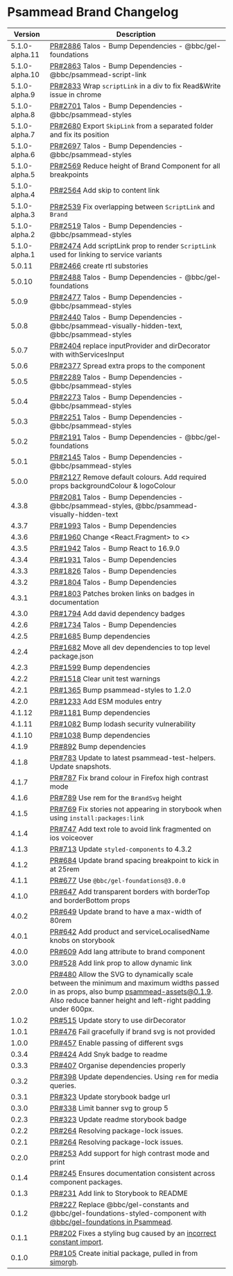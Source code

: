 # Psammead Brand Changelog

<!-- prettier-ignore -->
| Version | Description |
| ------- | ----------- |
| 5.1.0-alpha.11 | [PR#2886](https://github.com/bbc/psammead/pull/2886) Talos - Bump Dependencies - @bbc/gel-foundations |
| 5.1.0-alpha.10 | [PR#2863](https://github.com/bbc/psammead/pull/2863) Talos - Bump Dependencies - @bbc/psammead-script-link |
| 5.1.0-alpha.9 | [PR#2833](https://github.com/bbc/psammead/pull/2833) Wrap `scriptLink` in a div to fix Read&Write issue in chrome |
| 5.1.0-alpha.8 | [PR#2701](https://github.com/bbc/psammead/pull/2701) Talos - Bump Dependencies - @bbc/psammead-styles |
| 5.1.0-alpha.7 | [PR#2680](https://github.com/bbc/psammead/pull/2680) Export `SkipLink` from a separated folder and fix its position  | 
| 5.1.0-alpha.6 | [PR#2697](https://github.com/bbc/psammead/pull/2697) Talos - Bump Dependencies - @bbc/psammead-styles |
| 5.1.0-alpha.5 | [PR#2569](https://github.com/bbc/psammead/pull/2569) Reduce height of Brand Component for all breakpoints |
| 5.1.0-alpha.4 | [PR#2564](https://github.com/bbc/psammead/pull/2564) Add skip to content link |
| 5.1.0-alpha.3 | [PR#2539](https://github.com/bbc/psammead/pull/2539) Fix overlapping between `ScriptLink` and `Brand` |
| 5.1.0-alpha.2 | [PR#2519](https://github.com/bbc/psammead/pull/2519) Talos - Bump Dependencies - @bbc/psammead-styles |
| 5.1.0-alpha.1 | [PR#2474](https://github.com/bbc/psammead/pull/2474) Add scriptLink prop to render `ScriptLink` used for linking to service variants |
| 5.0.11 | [PR#2466](https://github.com/bbc/psammead/pull/2466) create rtl substories |
| 5.0.10 | [PR#2488](https://github.com/bbc/psammead/pull/2488) Talos - Bump Dependencies - @bbc/gel-foundations |
| 5.0.9 | [PR#2477](https://github.com/bbc/psammead/pull/2477) Talos - Bump Dependencies - @bbc/psammead-styles |
| 5.0.8 | [PR#2440](https://github.com/bbc/psammead/pull/2440) Talos - Bump Dependencies - @bbc/psammead-visually-hidden-text, @bbc/psammead-styles |
| 5.0.7 | [PR#2404](https://github.com/bbc/psammead/pull/2404) replace inputProvider and dirDecorator with withServicesInput |
| 5.0.6 | [PR#2377](https://github.com/bbc/psammead/pull/2377) Spread extra props to the component |
| 5.0.5 | [PR#2289](https://github.com/bbc/psammead/pull/2289) Talos - Bump Dependencies - @bbc/psammead-styles |
| 5.0.4 | [PR#2273](https://github.com/bbc/psammead/pull/2273) Talos - Bump Dependencies - @bbc/psammead-styles |
| 5.0.3 | [PR#2251](https://github.com/bbc/psammead/pull/2251) Talos - Bump Dependencies - @bbc/psammead-styles |
| 5.0.2 | [PR#2191](https://github.com/bbc/psammead/pull/2191) Talos - Bump Dependencies - @bbc/gel-foundations |
| 5.0.1 | [PR#2145](https://github.com/bbc/psammead/pull/2145) Talos - Bump Dependencies - @bbc/psammead-styles |
| 5.0.0 | [PR#2127](https://github.com/bbc/psammead/pull/2127) Remove default colours. Add required props backgroundColour & logoColour |
| 4.3.8 | [PR#2081](https://github.com/bbc/psammead/pull/2081) Talos - Bump Dependencies - @bbc/psammead-styles, @bbc/psammead-visually-hidden-text |
| 4.3.7 | [PR#1993](https://github.com/bbc/psammead/pull/1993) Talos - Bump Dependencies |
| 4.3.6 | [PR#1960](https://github.com/bbc/psammead/pull/1960) Change <React.Fragment> to <> |
| 4.3.5 | [PR#1942](https://github.com/bbc/psammead/pull/1942) Talos - Bump React to 16.9.0 |
| 4.3.4 | [PR#1931](https://github.com/bbc/psammead/pull/1931) Talos - Bump Dependencies |
| 4.3.3 | [PR#1826](https://github.com/bbc/psammead/pull/1826) Talos - Bump Dependencies |
| 4.3.2 | [PR#1804](https://github.com/bbc/psammead/pull/1804) Talos - Bump Dependencies |
| 4.3.1 | [PR#1803](https://github.com/bbc/psammead/pull/1803/) Patches broken links on badges in documentation |
| 4.3.0 | [PR#1794](https://github.com/bbc/psammead/pull/1794) Add david dependency badges |
| 4.2.6 | [PR#1734](https://github.com/bbc/psammead/pull/1734) Talos - Bump Dependencies |
| 4.2.5 | [PR#1685](https://github.com/bbc/psammead/pull/1685) Bump dependencies |
| 4.2.4 | [PR#1682](https://github.com/bbc/psammead/pull/1682) Move all dev dependencies to top level package.json |
| 4.2.3 | [PR#1599](https://github.com/bbc/psammead/pull/1599) Bump dependencies |
| 4.2.2 | [PR#1518](https://github.com/bbc/psammead/pull/1518) Clear unit test warnings |
| 4.2.1 | [PR#1365](https://github.com/bbc/psammead/pull/1365) Bump psammead-styles to 1.2.0 |
| 4.2.0 | [PR#1233](https://github.com/bbc/psammead/pull/1233) Add ESM modules entry |
| 4.1.12 | [PR#1181](https://github.com/bbc/psammead/pull/1181) Bump dependencies |
| 4.1.11 | [PR#1082](https://github.com/bbc/psammead/pull/1082) Bump lodash security vulnerability |
| 4.1.10 | [PR#1038](https://github.com/bbc/psammead/pull/1038) Bump dependencies |
| 4.1.9 | [PR#892](https://github.com/bbc/psammead/pull/892) Bump dependencies |
| 4.1.8 | [PR#783](https://github.com/bbc/psammead/pull/783) Update to latest psammead-test-helpers. Update snapshots. |
| 4.1.7 | [PR#787](https://github.com/bbc/psammead/pull/787) Fix brand colour in Firefox high contrast mode |
| 4.1.6 | [PR#789](https://github.com/bbc/psammead/pull/789) Use rem for the `BrandSvg` height |
| 4.1.5 | [PR#769](https://github.com/bbc/psammead/pull/769) Fix stories not appearing in storybook when using `install:packages:link` |
| 4.1.4 | [PR#747](https://github.com/bbc/psammead/pull/747) Add text role to avoid link fragmented on ios voiceover |
| 4.1.3 | [PR#713](https://github.com/bbc/psammead/pull/713) Update `styled-components` to 4.3.2 |
| 4.1.2 | [PR#684](https://github.com/bbc/psammead/pull/684) Update brand spacing breakpoint to kick in at 25rem |
| 4.1.1 | [PR#677](https://github.com/bbc/psammead/pull/677) Use `@bbc/gel-foundations@3.0.0` |
| 4.1.0 | [PR#647](https://github.com/bbc/psammead/pull/647) Add transparent borders with borderTop and borderBottom props |
| 4.0.2 | [PR#649](https://github.com/bbc/psammead/pull/649) Update brand to have a max-width of 80rem |
| 4.0.1 | [PR#642](https://github.com/bbc/psammead/pull/642) Add product and serviceLocalisedName knobs on storybook |
| 4.0.0 | [PR#609](https://github.com/bbc/psammead/pull/609) Add lang attribute to brand component |
| 3.0.0 | [PR#528](https://github.com/bbc/psammead/pull/528) Add link prop to allow dynamic link |
| 2.0.0 | [PR#480](https://github.com/bbc/psammead/pull/480) Allow the SVG to dynamically scale between the minimum and maximum widths passed in as props, also bump psammead-assets@0.1.9. Also reduce banner height and left-right padding under 600px. |
| 1.0.2 | [PR#515](https://github.com/bbc/psammead/pull/515) Update story to use dirDecorator |
| 1.0.1 | [PR#476](https://github.com/bbc/psammead/pull/476) Fail gracefully if brand svg is not provided |
| 1.0.0 | [PR#457](https://github.com/bbc/psammead/pull/457) Enable passing of different svgs |
| 0.3.4 | [PR#424](https://github.com/bbc/psammead/pull/424) Add Snyk badge to readme |
| 0.3.3 | [PR#407](https://github.com/bbc/psammead/pull/407) Organise dependencies properly |
| 0.3.2 | [PR#398](https://github.com/bbc/psammead/pull/398) Update dependencies. Using `rem` for media queries. |
| 0.3.1 | [PR#323](https://github.com/bbc/psammead/pull/323) Update storybook badge url |
| 0.3.0 | [PR#338](https://github.com/BBC/psammead/pull/338) Limit banner svg to group 5 |
| 0.2.3 | [PR#323](https://github.com/BBC/psammead/pull/323) Update readme storybook badge |
| 0.2.2 | [PR#264](https://github.com/BBC/psammead/pull/319) Resolving package-lock issues. |
| 0.2.1 | [PR#264](https://github.com/BBC/psammead/pull/264) Resolving package-lock issues. |
| 0.2.0 | [PR#253](https://github.com/BBC-News/psammead/pull/253) Add support for high contrast mode and print |
| 0.1.4 | [PR#245](https://github.com/BBC-News/psammead/pull/245) Ensures documentation consistent across component packages. |
| 0.1.3 | [PR#231](https://github.com/BBC-News/psammead/pull/231) Add link to Storybook to README |
| 0.1.2 | [PR#227](https://github.com/BBC-News/psammead/pull/227) Replace @bbc/gel-constants and @bbc/gel-foundations-styled-component with [@bbc/gel-foundations in Psammead](https://github.com/BBC-News/psammead/issues/226). |
| 0.1.1 | [PR#202](https://github.com/BBC-News/psammead/pull/202) Fixes a styling bug caused by an [incorrect constant import](https://github.com/BBC-News/psammead/issues/201). |
| 0.1.0 | [PR#105](https://github.com/BBC-News/psammead/pull/105) Create initial package, pulled in from [simorgh](https://github.com/BBC-News/simorgh). |
